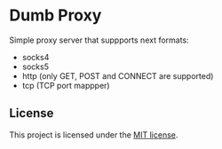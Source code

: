 Dumb Proxy
==========

Simple proxy server that suppports next formats:
- socks4
- socks5
- http (only GET, POST and CONNECT are supported)
- tcp (TCP port mappper)

 ## License
This project is licensed under the [MIT license](LICENSE).